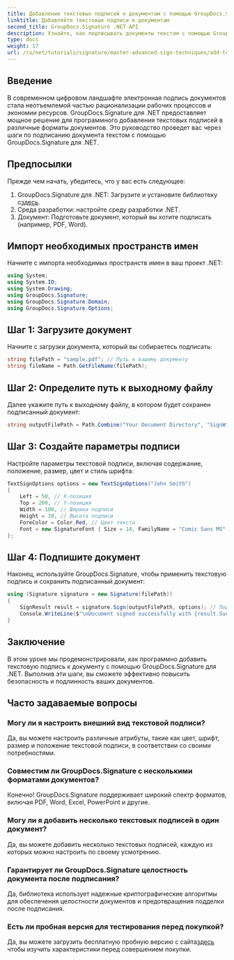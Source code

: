 ```yaml
---
title: Добавление текстовых подписей к документам с помощью GroupDocs.Signature
linktitle: Добавляйте текстовые подписи к документам
second_title: GroupDocs.Signature .NET API
description: Узнайте, как подписывать документы текстом с помощью GroupDocs.Signature для .NET. Пошаговое руководство по программному добавлению текстовых подписей.
type: docs
weight: 17
url: /ru/net/tutorials/signature/master-advanced-sign-techniques/add-text-signatures-to-documents/
---
```

## Введение

В современном цифровом ландшафте электронная подпись документов стала неотъемлемой частью рационализации рабочих процессов и экономии ресурсов. GroupDocs.Signature для .NET предоставляет мощное решение для программного добавления текстовых подписей в различные форматы документов. Это руководство проведет вас через шаги по подписанию документа текстом с помощью GroupDocs.Signature для .NET.

## Предпосылки

Прежде чем начать, убедитесь, что у вас есть следующее:

1. GroupDocs.Signature для .NET: Загрузите и установите библиотеку с[здесь](https://releases.groupdocs.com/signature/net/).
2. Среда разработки: настройте среду разработки .NET.
3. Документ: Подготовьте документ, который вы хотите подписать (например, PDF, Word).

## Импорт необходимых пространств имен

Начните с импорта необходимых пространств имен в ваш проект .NET:

```csharp
using System;
using System.IO;
using System.Drawing;
using GroupDocs.Signature;
using GroupDocs.Signature.Domain;
using GroupDocs.Signature.Options;
```

## Шаг 1: Загрузите документ

Начните с загрузки документа, который вы собираетесь подписать:

```csharp
string filePath = "sample.pdf"; // Путь к вашему документу
string fileName = Path.GetFileName(filePath);
```

## Шаг 2: Определите путь к выходному файлу

Далее укажите путь к выходному файлу, в котором будет сохранен подписанный документ:

```csharp
string outputFilePath = Path.Combine("Your Document Directory", "SignWithText", fileName);
```

## Шаг 3: Создайте параметры подписи

Настройте параметры текстовой подписи, включая содержание, положение, размер, цвет и стиль шрифта:

```csharp
TextSignOptions options = new TextSignOptions("John Smith")
{
    Left = 50, // X-позиция
    Top = 200, // Y-позиция
    Width = 100, // Ширина подписи
    Height = 30, // Высота подписи
    ForeColor = Color.Red, // Цвет текста
    Font = new SignatureFont { Size = 14, FamilyName = "Comic Sans MS" } // Настройки шрифта
};
```

## Шаг 4: Подпишите документ

Наконец, используйте GroupDocs.Signature, чтобы применить текстовую подпись и сохранить подписанный документ:

```csharp
using (Signature signature = new Signature(filePath))
{
    SignResult result = signature.Sign(outputFilePath, options); // Подпишите документ
    Console.WriteLine($"\nDocument signed successfully with {result.Succeeded.Count} signature(s).\nFile saved at {outputFilePath}.");
}
```

## Заключение

В этом уроке мы продемонстрировали, как программно добавить текстовую подпись к документу с помощью GroupDocs.Signature для .NET. Выполнив эти шаги, вы сможете эффективно повысить безопасность и подлинность ваших документов.

## Часто задаваемые вопросы

### Могу ли я настроить внешний вид текстовой подписи?
Да, вы можете настроить различные атрибуты, такие как цвет, шрифт, размер и положение текстовой подписи, в соответствии со своими потребностями.

### Совместим ли GroupDocs.Signature с несколькими форматами документов?
Конечно! GroupDocs.Signature поддерживает широкий спектр форматов, включая PDF, Word, Excel, PowerPoint и другие.

### Могу ли я добавить несколько текстовых подписей в один документ?
Да, вы можете добавить несколько текстовых подписей, каждую из которых можно настроить по своему усмотрению.

### Гарантирует ли GroupDocs.Signature целостность документа после подписания?
Да, библиотека использует надежные криптографические алгоритмы для обеспечения целостности документов и предотвращения подделки после подписания.

### Есть ли пробная версия для тестирования перед покупкой?
 Да, вы можете загрузить бесплатную пробную версию с сайта[здесь](https://releases.groupdocs.com/) чтобы изучить характеристики перед совершением покупки.